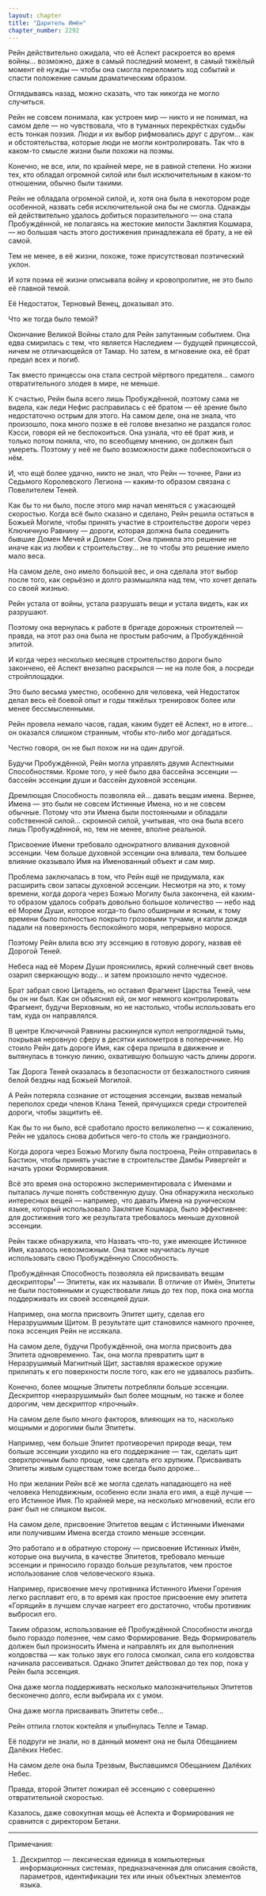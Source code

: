 ```yaml
---
layout: chapter
title: "Даритель Имён"
chapter_number: 2292
---
```




Рейн действительно ожидала, что её Аспект раскроется во время войны... возможно, даже в самый последний момент, в самый тяжёлый момент её нужды — чтобы она смогла переломить ход событий и спасти положение самым драматическим образом.

Оглядываясь назад, можно сказать, что так никогда не могло случиться.

Рейн не совсем понимала, как устроен мир — никто и не понимал, на самом деле — но чувствовала, что в туманных перекрёстках судьбы есть тонкая поэзия. Люди и их выбор рифмовались друг с другом... как и обстоятельства, которые люди не могли контролировать. Так что в каком-то смысле жизни были похожи на поэмы.

Конечно, не все, или, по крайней мере, не в равной степени. Но жизни тех, кто обладал огромной силой или был исключительным в каком-то отношении, обычно были такими.

Рейн не обладала огромной силой, и, хотя она была в некотором роде особенной, назвать себя исключительной она бы не смогла. Однажды ей действительно удалось добиться поразительного — она стала Пробуждённой, не полагаясь на жестокие милости Заклятия Кошмара, — но большая часть этого достижения принадлежала её брату, а не ей самой.

Тем не менее, в её жизни, похоже, тоже присутствовал поэтический уклон.

И хотя поэма её жизни описывала войну и кровопролитие, не это было её главной темой.

Её Недостаток, Терновый Венец, доказывал это.

Что же тогда было темой?

Окончание Великой Войны стало для Рейн запутанным событием. Она едва смирилась с тем, что является Наследием — будущей принцессой, ничем не отличающейся от Тамар. Но затем, в мгновение ока, её брат предал всех и погиб.

Так вместо принцессы она стала сестрой мёртвого предателя... самого отвратительного злодея в мире, не меньше.

К счастью, Рейн была всего лишь Пробуждённой, поэтому сама не видела, как леди Нефис расправилась с её братом — её зрение было недостаточно острым для этого. На самом деле, она не знала, что произошло, пока много позже в её голове внезапно не раздался голос Кэсси, говоря ей не беспокоиться. Она узнала, что её брат жив, и только потом поняла, что, по всеобщему мнению, он должен был умереть. Поэтому у неё не было возможности даже побеспокоиться о нём.

И, что ещё более удачно, никто не знал, что Рейн — точнее, Рани из Седьмого Королевского Легиона — каким-то образом связана с Повелителем Теней.

Как бы то ни было, после этого мир начал меняться с ужасающей скоростью. Когда всё было сказано и сделано, Рейн решила остаться в Божьей Могиле, чтобы принять участие в строительстве дороги через Ключичную Равнину — дороги, которая должна была соединить бывшие Домен Мечей и Домен Сонг. Она приняла это решение не иначе как из любви к строительству... не то чтобы это решение имело мало веса.

На самом деле, оно имело большой вес, и она сделала этот выбор после того, как серьёзно и долго размышляла над тем, что хочет делать со своей жизнью.

Рейн устала от войны, устала разрушать вещи и устала видеть, как их разрушают.

Поэтому она вернулась к работе в бригаде дорожных строителей — правда, на этот раз она была не простым рабочим, а Пробуждённой элитой.

И когда через несколько месяцев строительство дороги было закончено, её Аспект внезапно раскрылся — не на поле боя, а посреди стройплощадки.

Это было весьма уместно, особенно для человека, чей Недостаток делал весь её боевой опыт и годы тяжёлых тренировок более или менее бессмысленными.

Рейн провела немало часов, гадая, каким будет её Аспект, но в итоге... он оказался слишком странным, чтобы кто-либо мог догадаться.

Честно говоря, он не был похож ни на один другой.

Будучи Пробуждённой, Рейн могла управлять двумя Аспектными Способностями. Кроме того, у неё было два бассейна эссенции — бассейн эссенции души и бассейн духовной эссенции.

Дремлющая Способность позволяла ей... давать вещам имена. Вернее, Имена — это были не совсем Истинные Имена, но и не совсем обычные. Потому что эти Имена были постоянными и обладали собственной силой... скромной силой, учитывая, что она была всего лишь Пробуждённой, но, тем не менее, вполне реальной.

Присвоение Имени требовало однократного вливания духовной эссенции. Чем больше духовной эссенции она вливала, тем большее влияние оказывало Имя на Именованный объект и сам мир.

Проблема заключалась в том, что Рейн ещё не придумала, как расширить свои запасы духовной эссенции. Несмотря на это, к тому времени, когда дорога через Божью Могилу была закончена, ей каким-то образом удалось собрать довольно большое количество — небо над её Морем Души, которое когда-то было обширным и ясным, к тому времени было полностью покрыто грозовыми тучами, и капли дождя падали на поверхность беспокойного моря, непрерывно морося.

Поэтому Рейн влила всю эту эссенцию в готовую дорогу, назвав её Дорогой Теней.

Небеса над её Морем Души прояснились, яркий солнечный свет вновь озарил сверкающую воду... и затем произошло нечто чудесное.

Брат забрал свою Цитадель, но оставил Фрагмент Царства Теней, чем бы он ни был. Как он объяснил ей, он мог немного контролировать Фрагмент, будучи Верховным, но не настолько, чтобы использовать его там, куда он направлялся.

В центре Ключичной Равнины раскинулся купол непроглядной тьмы, покрывая неровную сферу в десятки километров в поперечнике. Но стоило Рейн дать дороге Имя, как сфера пришла в движение и вытянулась в тонкую линию, охватившую большую часть длины дороги.

Так Дорога Теней оказалась в безопасности от безжалостного сияния белой бездны над Божьей Могилой.

А Рейн потеряла сознание от истощения эссенции, вызвав немалый переполох среди членов Клана Теней, прячущихся среди строителей дороги, чтобы защитить её.

Как бы то ни было, всё сработало просто великолепно — к сожалению, Рейн не удалось снова добиться чего-то столь же грандиозного.

Когда дорога через Божью Могилу была построена, Рейн отправилась в Бастион, чтобы принять участие в строительстве Дамбы Ривергейт и начать уроки Формирования.

Всё это время она осторожно экспериментировала с Именами и пыталась лучше понять собственную душу. Она обнаружила несколько интересных вещей — например, что давать Имена на руническом языке, который использовало Заклятие Кошмара, было эффективнее: для достижения того же результата требовалось меньше духовной эссенции.

Рейн также обнаружила, что Назвать что-то, уже имеющее Истинное Имя, казалось невозможным. Она также научилась лучше использовать свою Пробуждённую Способность.

Пробуждённая Способность позволяла ей присваивать вещам дескрипторы¹ — Эпитеты, как их называли. В отличие от Имён, Эпитеты не были постоянными и существовали лишь до тех пор, пока она могла поддерживать их своей эссенцией души.

Например, она могла присвоить Эпитет щиту, сделав его Неразрушимым Щитом. В результате щит становился намного прочнее, пока эссенция Рейн не иссякала.

На самом деле, будучи Пробуждённой, она могла присвоить два Эпитета одновременно. Так, она могла превратить щит в Неразрушимый Магнитный Щит, заставляя вражеское оружие прилипать к его поверхности после того, как его не удавалось разбить.

Конечно, более мощные Эпитеты потребляли больше эссенции. Дескриптор «неразрушимый» был более мощным, но также и более дорогим, чем дескриптор «прочный».

На самом деле было много факторов, влияющих на то, насколько мощными и дорогими были Эпитеты.

Например, чем больше Эпитет противоречил природе вещи, тем больше эссенции уходило на его поддержание — так, сделать щит сверхпрочным было проще, чем сделать его хрупким. Присваивать Эпитеты живым существам тоже всегда было дороже...

Но при желании Рейн всё же могла сделать нападающего на неё человека Неподвижным, особенно если знала его имя, а ещё лучше — его Истинное Имя. По крайней мере, на несколько мгновений, если его ранг был не слишком высок.

На самом деле, присвоение Эпитетов вещам с Истинными Именами или получившим Имена всегда стоило меньше эссенции.

Это работало и в обратную сторону — присвоение Истинных Имён, которые она выучила, в качестве Эпитетов, требовало меньше эссенции и приносило гораздо больше результатов, чем простое использование слов человеческого языка.

Например, присвоение мечу противника Истинного Имени Горения легко расплавит его, в то время как простое присвоение ему эпитета «Горящий» в лучшем случае нагреет его достаточно, чтобы противник выбросил его.

Таким образом, использование её Пробуждённой Способности иногда было гораздо полезнее, чем само Формирование. Ведь Формирователь должен был произносить Имена и направлять их для выполнения колдовства — как только звук его голоса смолкал, сила его колдовства начинала рассеиваться. Однако Эпитет действовал до тех пор, пока у Рейн была эссенция.

Она даже могла поддерживать несколько малозначительных Эпитетов бесконечно долго, если выбирала их с умом.

Она даже могла присваивать Эпитеты себе...

Рейн отпила глоток коктейля и улыбнулась Телле и Тамар.

Её подруги не знали, но в данный момент она не была Обещанием Далёких Небес.

На самом деле она была Трезвым, Выспавшимся Обещанием Далёких Небес.

Правда, второй Эпитет пожирал её эссенцию с совершенно отвратительной скоростью.

Казалось, даже совокупная мощь её Аспекта и Формирования не сравнится с директором Бетани.

***

Примечания:

1. Дескриптор — лексическая единица в компьютерных информационных системах, предназначенная для описания свойств, параметров, идентификации тех или иных объектных элементов языка.

